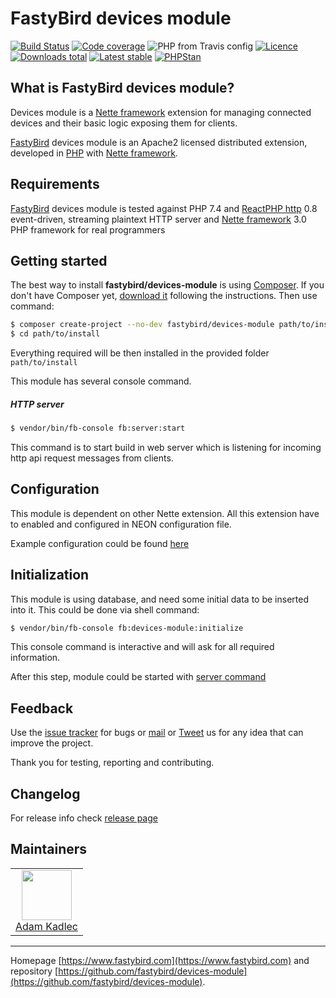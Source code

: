 # FastyBird devices module

[![Build Status](https://img.shields.io/travis/FastyBird/devices-module.svg?style=flat-square)](https://travis-ci.com/FastyBird/devices-module)
[![Code coverage](https://img.shields.io/coveralls/FastyBird/devices-module.svg?style=flat-square)](https://coveralls.io/r/FastyBird/devices-module)
![PHP from Travis config](https://img.shields.io/travis/php-v/fastybird/devices-module?style=flat-square)
[![Licence](https://img.shields.io/packagist/l/FastyBird/devices-module.svg?style=flat-square)](https://packagist.org/packages/FastyBird/devices-module)
[![Downloads total](https://img.shields.io/packagist/dt/FastyBird/devices-module.svg?style=flat-square)](https://packagist.org/packages/FastyBird/devices-module)
[![Latest stable](https://img.shields.io/packagist/v/FastyBird/devices-module.svg?style=flat-square)](https://packagist.org/packages/FastyBird/devices-module)
[![PHPStan](https://img.shields.io/badge/PHPStan-enabled-brightgreen.svg?style=flat-square)](https://github.com/phpstan/phpstan)

## What is FastyBird devices module?

Devices module is a [Nette framework](https://nette.org) extension for managing connected devices and their basic logic exposing them for clients.

[FastyBird](https://www.fastybird.com) devices module is an Apache2 licensed distributed extension, developed in [PHP](https://www.php.net) with [Nette framework](https://nette.org).

## Requirements

[FastyBird](https://www.fastybird.com) devices module is tested against PHP 7.4 and [ReactPHP http](https://github.com/reactphp/http) 0.8 event-driven, streaming plaintext HTTP server and [Nette framework](https://nette.org/en/) 3.0 PHP framework for real programmers

## Getting started

The best way to install **fastybird/devices-module** is using [Composer](https://getcomposer.org/). If you don't have Composer yet, [download it](https://getcomposer.org/download/) following the instructions.
Then use command:

```sh
$ composer create-project --no-dev fastybird/devices-module path/to/install
$ cd path/to/install
```

Everything required will be then installed in the provided folder `path/to/install`

This module has several console command.

##### HTTP server

```sh
$ vendor/bin/fb-console fb:server:start
```

This command is to start build in web server which is listening for incoming http api request messages from clients. 

## Configuration

This module is dependent on other Nette extension. All this extension have to enabled and configured in NEON configuration file.

Example configuration could be found [here](https://github.com/FastyBird/devices-module/blob/master/config/example.neon)

## Initialization

This module is using database, and need some initial data to be inserted into it. This could be done via shell command:

```sh
$ vendor/bin/fb-console fb:devices-module:initialize
```

This console command is interactive and will ask for all required information.

After this step, module could be started with [server command](#http-server)

## Feedback

Use the [issue tracker](https://github.com/FastyBird/devices-module/issues) for bugs or [mail](mailto:code@fastybird.com) or [Tweet](https://twitter.com/fastybird) us for any idea that can improve the project.

Thank you for testing, reporting and contributing.

## Changelog

For release info check [release page](https://github.com/FastyBird/devices-module/releases)

## Maintainers

<table>
	<tbody>
		<tr>
			<td align="center">
				<a href="https://github.com/akadlec">
					<img width="80" height="80" src="https://avatars3.githubusercontent.com/u/1866672?s=460&amp;v=4">
				</a>
				<br>
				<a href="https://github.com/akadlec">Adam Kadlec</a>
			</td>
		</tr>
	</tbody>
</table>

***
Homepage [https://www.fastybird.com](https://www.fastybird.com) and repository [https://github.com/fastybird/devices-module](https://github.com/fastybird/devices-module).
